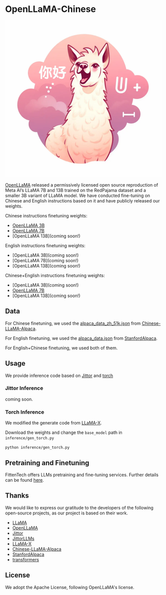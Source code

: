 # OpenLLaMA-Chinese

![](media/logo.webp)

[OpenLLaMA](https://github.com/openlm-research/open_llama) released a permissively licensed open source reproduction of Meta AI’s LLaMA 7B and 13B trained on the RedPajama dataset and a smaller 3B variant of LLaMA model.
We have conducted fine-tuning on Chinese and English instructions based on it and have publicly released our weights.

Chinese instructions finetuning weights:

- [OpenLLaMA 3B](https://huggingface.co/FittenTech/openllama-chinese-3b)
- [OpenLLaMA 7B](https://huggingface.co/FittenTech/openllama-chinese-7b)
- [OpenLLaMA 13B](coming soon!)

English instructions finetuning weights:
- [OpenLLaMA 3B](coming soon!)
- [OpenLLaMA 7B](coming soon!)
- [OpenLLaMA 13B](coming soon!)

Chinese+English instructions finetuning weights:
- [OpenLLaMA 3B](coming soon!)
- [OpenLLaMA 7B](https://huggingface.co/FittenTech/openllama-chinese-english-7b)
- [OpenLLaMA 13B](coming soon!)

## Data

For Chinese finetuning, we used the [alpaca_data_zh_51k.json](data/alpaca_data_zh_51k.json) from [Chinese-LLaMA-Alpaca](https://github.com/ymcui/Chinese-LLaMA-Alpaca).

For English finetuning, we used the [alpaca_data.json](data/alpaca_data.json) from [StanfordAlpaca](https://github.com/tatsu-lab/stanford_alpaca).

For English+Chinese finetuning, we used both of them.

## Usage
We provide inference code based on [Jittor](https://github.com/Jittor/jittor) and [torch](https://github.com/pytorch/pytorch)

### Jittor Inference
coming soon.

### Torch Inference
We modified the generate code from [LLaMA-X](https://github.com/AetherCortex/Llama-X).

Download the weights and change the `base_model` path in `inference/gen_torch.py`
```shell
python inference/gen_torch.py
```

## Pretraining and Finetuning
FittenTech offers LLMs pretraining and fine-tuning services. Further details can be found [here](https://llm.fittentech.com/).

## Thanks
We would like to express our gratitude to the developers of the following open-source projects, as our project is based on their work.

- [LLaMA](https://github.com/facebookresearch/llama)
- [OpenLLaMA](https://github.com/openlm-research/open_llama)
- [Jittor](https://github.com/Jittor/jittor)
- [JittorLLMs](https://github.com/Jittor/JittorLLMs)
- [LLaMA-X](https://github.com/AetherCortex/Llama-X)
- [Chinese-LLaMA-Alpaca](https://github.com/ymcui/Chinese-LLaMA-Alpaca)
- [StanfordAlpaca](https://github.com/tatsu-lab/stanford_alpaca)
- [transformers](https://github.com/huggingface/transformers)

## License
We adopt the Apache License, following OpenLLaMA's license.

